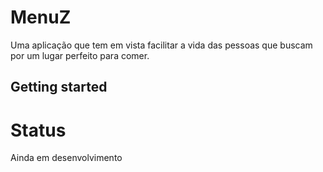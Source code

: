 # MenuZ

Uma aplicação que tem em vista facilitar a vida das pessoas que buscam por um lugar perfeito para comer.

## Getting started


# Status
Ainda em desenvolvimento

